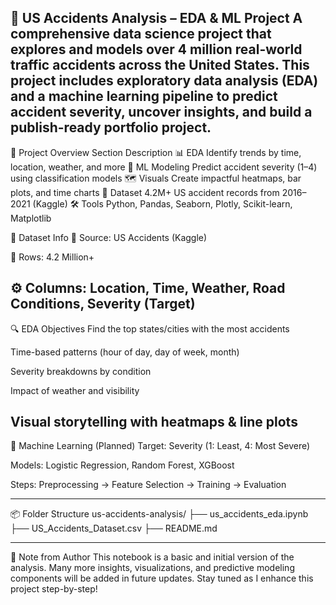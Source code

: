 🚗 US Accidents Analysis – EDA & ML Project
A comprehensive data science project that explores and models over 4 million real-world traffic accidents across the United States. This project includes exploratory data analysis (EDA) and a machine learning pipeline to predict accident severity, uncover insights, and build a publish-ready portfolio project.
-------------------------------------------------------------------------------------------
📂 Project Overview
Section	Description
📊 EDA	Identify trends by time, location, weather, and more
🧠 ML Modeling	Predict accident severity (1–4) using classification models
🗺️ Visuals	Create impactful heatmaps, bar plots, and time charts
💾 Dataset	4.2M+ US accident records from 2016–2021 (Kaggle)
🛠️ Tools	Python, Pandas, Seaborn, Plotly, Scikit-learn, Matplotlib

📌 Dataset Info
📍 Source: US Accidents (Kaggle)

🧾 Rows: 4.2 Million+

⚙️ Columns: Location, Time, Weather, Road Conditions, Severity (Target)
---------------------------------------------------------------------------------------------------
🔍 EDA Objectives
Find the top states/cities with the most accidents

Time-based patterns (hour of day, day of week, month)

Severity breakdowns by condition

Impact of weather and visibility

Visual storytelling with heatmaps & line plots
----------------------------------------------------------------------------------------------------------------------
🤖 Machine Learning (Planned)
Target: Severity (1: Least, 4: Most Severe)

Models: Logistic Regression, Random Forest, XGBoost

Steps: Preprocessing → Feature Selection → Training → Evaluation

----------------------------------------------------------------------------------------------------------------------


📦 Folder Structure
us-accidents-analysis/
├── us_accidents_eda.ipynb
├── US_Accidents_Dataset.csv
├── README.md

----------------------------------------------------------------------------------------------------------------------

🚧 Note from Author
This notebook is a basic and initial version of the analysis. Many more insights, visualizations, and predictive modeling components will be added in future updates.
Stay tuned as I enhance this project step-by-step!





